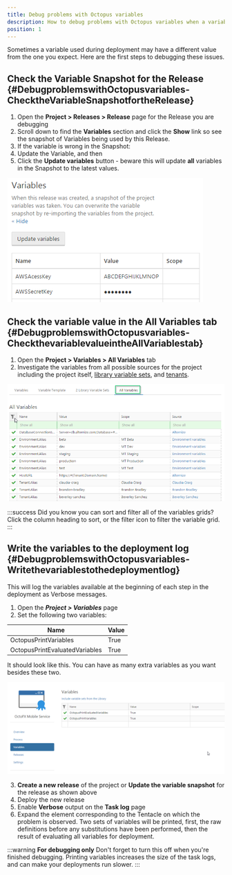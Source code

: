 ```yaml
---
title: Debug problems with Octopus variables
description: How to debug problems with Octopus variables when a variable used during a deploying is different thatn the one you expect.
position: 1
---
```


Sometimes a variable used during deployment may have a different value from the one you expect. Here are the first steps to debugging these issues.

## Check the Variable Snapshot for the Release {#DebugproblemswithOctopusvariables-ChecktheVariableSnapshotfortheRelease}

1. Open the **Project > Releases > Release** page for the Release you are debugging
2. Scroll down to find the **Variables** section and click the **Show** link so see the snapshot of Variables being used by this Release.
3. If the variable is wrong in the Snapshot:
 1. Update the Variable, and then
 2. Click the **Update variables** button - beware this will update **all** variables in the Snapshot to the latest values.

![](/docs/images/3048145/3278466.png)

## Check the variable value in the All Variables tab {#DebugproblemswithOctopusvariables-CheckthevariablevalueintheAllVariablestab}

1. Open the **Project > Variables > All Variables** tab
2. Investigate the variables from all possible sources for the project including the project itself, [library variable sets](/docs/deploying-applications/variables/library-variable-sets.md), and [tenants](/docs/key-concepts/tenants/index.md).

![](/docs/images/3048145/5865680.png "width=500")

:::success
Did you know you can sort and filter all of the variables grids? Click the column heading to sort, or the filter icon to filter the variable grid.
:::

## Write the variables to the deployment log {#DebugproblemswithOctopusvariables-Writethevariablestothedeploymentlog}

This will log the variables available at the beginning of each step in the deployment as Verbose messages.

1. Open the ***Project > Variables*** page
2. Set the following two variables:

| Name | Value |
| --- | --- |
| OctopusPrintVariables | True |
| OctopusPrintEvaluatedVariables | True |

It should look like this. You can have as many extra variables as you want besides these two.

![](/docs/images/3048145/3278087.png "width=500")

3. **Create a new release** of the project or **Update the variable snapshot** for the release as shown above
4. Deploy the new release
5. Enable **Verbose** output on the **Task log** page
6. Expand the element corresponding to the Tentacle on which the problem is observed. Two sets of variables will be printed, first, the raw definitions before any substitutions have been performed, then the result of evaluating all variables for deployment.

:::warning
**For debugging only**
Don't forget to turn this off when you're finished debugging. Printing variables increases the size of the task logs, and can make your deployments run slower.
:::

